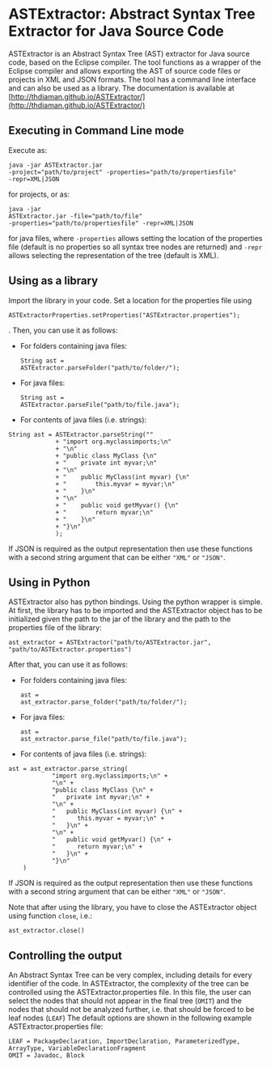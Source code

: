 ASTExtractor: Abstract Syntax Tree Extractor for Java Source Code
=================================================================
ASTExtractor is an Abstract Syntax Tree (AST) extractor for Java source code, based
on the Eclipse compiler. The tool functions as a wrapper of the Eclipse compiler and
allows exporting the AST of source code files or projects in XML and JSON formats.
The tool has a command line interface and can also be used as a library.
The documentation is available at [http://thdiaman.github.io/ASTExtractor/](http://thdiaman.github.io/ASTExtractor/)

Executing in Command Line mode
------------------------------
Execute as: <pre><code>java -jar ASTExtractor.jar -project="path/to/project" -properties="path/to/propertiesfile" -repr=XML|JSON</code></pre>
for projects, or as: <pre><code>java -jar ASTExtractor.jar -file="path/to/file" -properties="path/to/propertiesfile" -repr=XML|JSON</code></pre>
for java files, where <code>-properties</code> allows setting the location of the properties file (default is no properties so all syntax tree 
nodes are returned) and <code>-repr</code> allows selecting the representation of the tree (default is XML).
 
Using as a library
------------------
Import the library in your code. Set a location for the properties file using <pre><code>ASTExtractorProperties.setProperties("ASTExtractor.properties");</code></pre>.
Then, you can use it as follows:
- For folders containing java files:<pre><code>String ast = ASTExtractor.parseFolder("path/to/folder/");</code></pre>
- For java files:<pre><code>String ast = ASTExtractor.parseFile("path/to/file.java");</code></pre>
- For contents of java files (i.e. strings):
<pre><code>String ast = ASTExtractor.parseString(""
			 + "import org.myclassimports;\n"
			 + "\n"
			 + "public class MyClass {\n"
			 + "	private int myvar;\n"
			 + "\n"
			 + "	public MyClass(int myvar) {\n"
			 + "		this.myvar = myvar;\n"
			 + "	}\n"
			 + "\n"
			 + "	public void getMyvar() {\n"
			 + "		return myvar;\n"
			 + "	}\n"
			 + "}\n"
			 );</code></pre>
If JSON is required as the output representation then use these functions with a second string
argument that can be either <code>"XML"</code> or <code>"JSON"</code>.
 
Using in Python
---------------
ASTExtractor also has python bindings. Using the python wrapper is simple. At first, the library
has to be imported and the ASTExtractor object has to be initialized given the path to the jar
of the library and the path to the properties file of the library:
<pre><code>ast_extractor = ASTExtractor("path/to/ASTExtractor.jar", "path/to/ASTExtractor.properties")</code></pre>
After that, you can use it as follows:
- For folders containing java files:<pre><code>ast = ast_extractor.parse_folder("path/to/folder/");</code></pre>
- For java files:<pre><code>ast = ast_extractor.parse_file("path/to/file.java");</code></pre>
- For contents of java files (i.e. strings):
<pre><code>ast = ast_extractor.parse_string(
			"import org.myclassimports;\n" + 
			"\n" + 
			"public class MyClass {\n" + 
			"   private int myvar;\n" + 
			"\n" + 
			"   public MyClass(int myvar) {\n" + 
			"      this.myvar = myvar;\n" + 
			"   }\n" + 
			"\n" + 
			"   public void getMyvar() {\n" + 
			"      return myvar;\n" + 
			"   }\n" + 
			"}\n"
	)</code></pre>
If JSON is required as the output representation then use these functions with a second string
argument that can be either <code>"XML"</code> or <code>"JSON"</code>.

Note that after using the library, you have to close the ASTExtractor object using function <code>close</code>, i.e.:<pre><code>ast_extractor.close()</code></pre>

Controlling the output
----------------------
An Abstract Syntax Tree can be very complex, including details for every identifier of the code.
In ASTExtractor, the complexity of the tree can be controlled using the ASTExtractor.properties
file. In this file, the user can select the nodes that should not appear in the final tree (<code>OMIT</code>)
and the nodes that should not be analyzed further, i.e. that should be forced to be leaf nodes (<code>LEAF</code>)
The default options are shown in the following example ASTExtractor.properties file:
<pre><code>LEAF = PackageDeclaration, ImportDeclaration, ParameterizedType, ArrayType, VariableDeclarationFragment
OMIT = Javadoc, Block</code></pre>

